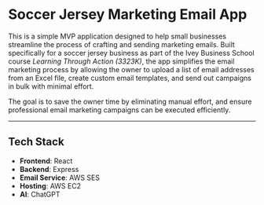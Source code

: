 # Soccer Jersey Marketing Email App

This is a simple MVP application designed to help small businesses streamline the process of crafting and sending marketing emails. Built specifically for a soccer jersey business as part of the Ivey Business School course *Learning Through Action (3323K)*, the app simplifies the email marketing process by allowing the owner to upload a list of email addresses from an Excel file, create custom email templates, and send out campaigns in bulk with minimal effort. 

The goal is to save the owner time by eliminating manual effort, and ensure professional email marketing campaigns can be executed efficiently.

---

## Tech Stack

- **Frontend**: React
- **Backend**: Express
- **Email Service**: AWS SES
- **Hosting**: AWS EC2
- **AI**: ChatGPT
